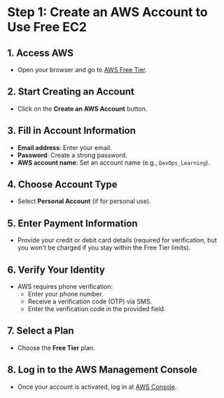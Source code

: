 # Step 1: Create an AWS Account to Use Free EC2

## 1. Access AWS
- Open your browser and go to [AWS Free Tier](https://aws.amazon.com/free/).

## 2. Start Creating an Account
- Click on the **Create an AWS Account** button.

## 3. Fill in Account Information
- **Email address**: Enter your email.
- **Password**: Create a strong password.
- **AWS account name**: Set an account name (e.g., `DevOps_Learning`).

## 4. Choose Account Type
- Select **Personal Account** (if for personal use).

## 5. Enter Payment Information
- Provide your credit or debit card details (required for verification, but you won't be charged if you stay within the Free Tier limits).

## 6. Verify Your Identity
- AWS requires phone verification:
  - Enter your phone number.
  - Receive a verification code (OTP) via SMS.
  - Enter the verification code in the provided field.

## 7. Select a Plan
- Choose the **Free Tier** plan.

## 8. Log in to the AWS Management Console
- Once your account is activated, log in at [AWS Console](https://aws.amazon.com/console/).
